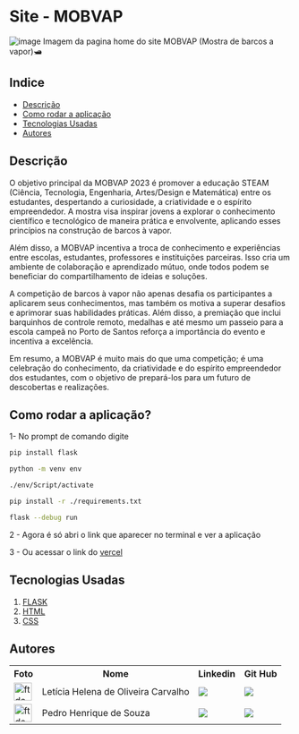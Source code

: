 # Site - MOBVAP
![image](https://github.com/leticiacarvalho04/MOBVAP/assets/125457676/bbbeace9-9cf0-4eac-b68e-5c054bbfd6e4)
Imagem da pagina home do site MOBVAP (Mostra de barcos a vapor)🛥️

## Indice
- [Descrição](#Descrição)
- <a href='#rodar'>Como rodar a aplicação</a>
- <a href='#tecnologias'>Tecnologias Usadas</a>
- <a href='#criadores'>Autores</a>

## Descrição
O objetivo principal da MOBVAP 2023 é promover a educação STEAM (Ciência, Tecnologia, Engenharia, Artes/Design e Matemática) entre os estudantes, despertando a curiosidade, a criatividade e o espírito empreendedor. A mostra visa inspirar jovens a explorar o conhecimento científico e tecnológico de maneira prática e envolvente, aplicando esses princípios na construção de barcos à vapor.

Além disso, a MOBVAP incentiva a troca de conhecimento e experiências entre escolas, estudantes, professores e instituições parceiras. Isso cria um ambiente de colaboração e aprendizado mútuo, onde todos podem se beneficiar do compartilhamento de ideias e soluções.

A competição de barcos à vapor não apenas desafia os participantes a aplicarem seus conhecimentos, mas também os motiva a superar desafios e aprimorar suas habilidades práticas. Além disso, a premiação que inclui barquinhos de controle remoto, medalhas e até mesmo um passeio para a escola campeã no Porto de Santos reforça a importância do evento e incentiva a excelência.

Em resumo, a MOBVAP é muito mais do que uma competição; é uma celebração do conhecimento, da criatividade e do espírito empreendedor dos estudantes, com o objetivo de prepará-los para um futuro de descobertas e realizações.

## Como rodar a aplicação?
1- No prompt de comando digite

  ```bash
  pip install flask
  
  python -m venv env
  
  ./env/Script/activate
  
  pip install -r ./requirements.txt
  
  flask --debug run
```

2 - Agora é só abri o link que aparecer no terminal e ver a aplicação

3 - Ou acessar o link do [vercel](https://mobvap-peach.vercel.app)

## Tecnologias Usadas
1. [FLASK](https://flask.palletsprojects.com/en/2.3.x/)
2. [HTML](https://developer.mozilla.org/en-US/docs/Web/HTML)
3. [CSS](https://developer.mozilla.org/en-US/docs/Web/CSS)

## Autores
<table>
    <tr>
        <th> Foto </th>
        <th> Nome </th>
        <th> Linkedin </th>
        <th> Git Hub </th>
    </tr>
    <tr>
          <td> <img src="https://avatars.githubusercontent.com/u/110743347?v=4" alt="ft de perfil" height="32px" width="32px"> </td>
          <td> Letícia Helena de Oliveira Carvalho </td>
          <td> <a href="https://www.linkedin.com/in/letícia-helena-carvalho"> <img src='https://img.shields.io/badge/LinkedIn-0077B5?style=for-the-badge&logo=linkedin&logoColor=white&color=e60023'/> </a> </td>
          <td> <a href="https://github.com/leticiacarvalho04"> <img src='https://img.shields.io/badge/GitHub-100000?style=for-the-badge&logo=github&logoColor=white&color=e60023'/> </a> </td>
    </tr>
    <tr>
          <td> <img src="https://avatars.githubusercontent.com/u/125457676?v=4" alt="ft de perfil" height="32px" width="32px"> </td>
          <td> Pedro Henrique de Souza </td>
          <td> <a href="https://www.linkedin.com/in/pedro-henrique-de-souza-128484214/"> <img src='https://img.shields.io/badge/LinkedIn-0077B5?style=for-the-badge&logo=linkedin&logoColor=white&color=e60023'/> </a> </td>
          <td> <a href="https://github.com/Pedryn"> <img src='https://img.shields.io/badge/GitHub-100000?style=for-the-badge&logo=github&logoColor=white&color=e60023'/> </a> </td>
      </tr>
</table>
